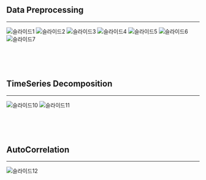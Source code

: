 ## Data Preprocessing
---
![슬라이드1](https://user-images.githubusercontent.com/89781598/192970098-2012ad0f-ed38-49e7-bc1c-f5df486f9a64.JPG)
![슬라이드2](https://user-images.githubusercontent.com/89781598/192970107-100490a0-958b-4715-8e03-d05f96de4f14.JPG)
![슬라이드3](https://user-images.githubusercontent.com/89781598/192970114-03fc0284-aebd-4a86-a6bc-afb94bcfd48d.JPG)
![슬라이드4](https://user-images.githubusercontent.com/89781598/192970119-8d2ce7fb-0390-4710-a292-bddaf1e31f28.JPG)
![슬라이드5](https://user-images.githubusercontent.com/89781598/192970122-28bca101-4551-4010-801b-e59422732617.JPG)
![슬라이드6](https://user-images.githubusercontent.com/89781598/192970127-4c8808f2-5b6b-4580-8f8f-8e16262dc3e8.JPG)
![슬라이드7](https://user-images.githubusercontent.com/89781598/192970132-276a6841-fadf-4ff4-b0a3-ff39ea6aebc5.JPG)

<br>
<br>
<br>

## TimeSeries Decomposition
---
![슬라이드10](https://user-images.githubusercontent.com/89781598/192970290-83e569d3-fc4e-444b-8738-99fee8e92bdf.JPG)
![슬라이드11](https://user-images.githubusercontent.com/89781598/192970294-cc904152-cec5-48fd-bed9-f9dd718abc06.JPG)

<br>
<br>
<br>

## AutoCorrelation
---
![슬라이드12](https://user-images.githubusercontent.com/89781598/192970465-3dfd7173-d42a-43d1-84ab-aad34aa5223d.JPG)
